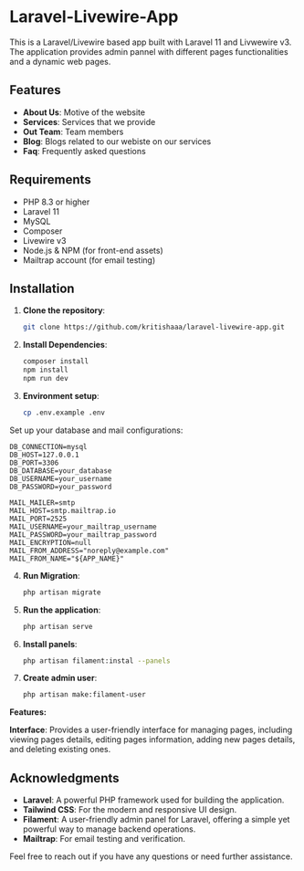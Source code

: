 # Laravel-Livewire-App

This is a Laravel/Livewire based app built with Laravel 11 and Livwewire v3. The application provides admin pannel with different pages functionalities and a dynamic web pages.

## Features

- **About Us**: Motive of the website
- **Services**: Services that we provide
- **Out Team**: Team members
- **Blog**: Blogs related to our webiste on our services
- **Faq**: Frequently asked questions

## Requirements

- PHP 8.3 or higher
- Laravel 11
- MySQL
- Composer
- Livewire v3
- Node.js & NPM (for front-end assets)
- Mailtrap account (for email testing)

## Installation

1. **Clone the repository**:
   ```bash
   git clone https://github.com/kritishaaa/laravel-livewire-app.git

2. **Install Dependencies**:
    ```bash
    composer install
    npm install
    npm run dev

3. **Environment setup**:
    ```bash 
    cp .env.example .env

Set up your database and mail configurations:

    DB_CONNECTION=mysql
    DB_HOST=127.0.0.1
    DB_PORT=3306
    DB_DATABASE=your_database
    DB_USERNAME=your_username
    DB_PASSWORD=your_password

    MAIL_MAILER=smtp
    MAIL_HOST=smtp.mailtrap.io
    MAIL_PORT=2525
    MAIL_USERNAME=your_mailtrap_username
    MAIL_PASSWORD=your_mailtrap_password
    MAIL_ENCRYPTION=null
    MAIL_FROM_ADDRESS="noreply@example.com"
    MAIL_FROM_NAME="${APP_NAME}"

4. **Run Migration**:
    ```bash
    php artisan migrate

5. **Run the application**:
    ```bash
    php artisan serve

6. **Install panels**:
    ```bash
    php artisan filament:instal --panels

5. **Create admin user**:
    ```bash
    php artisan make:filament-user

**Features:**

**Interface**: Provides a user-friendly interface for managing pages, including viewing pages details, editing pages information, adding new pages details, and deleting existing ones.

## Acknowledgments

- **Laravel**: A powerful PHP framework used for building the application.
- **Tailwind CSS**: For the modern and responsive UI design.
- **Filament**: A user-friendly admin panel for Laravel, offering a simple yet powerful way to manage backend operations.
- **Mailtrap**: For email testing and verification.

Feel free to reach out if you have any questions or need further assistance.


